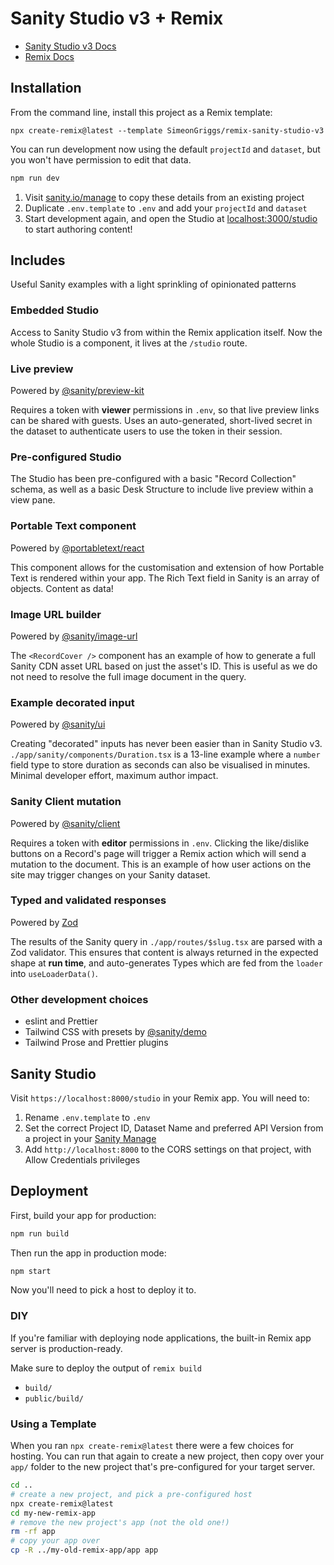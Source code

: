 # Sanity Studio v3 + Remix

- [Sanity Studio v3 Docs](https://beta.sanity.io)
- [Remix Docs](https://remix.run/docs)

## Installation

From the command line, install this project as a Remix template:

```
npx create-remix@latest --template SimeonGriggs/remix-sanity-studio-v3
```

You can run development now using the default `projectId` and `dataset`, but you won't have permission to edit that data.

```sh
npm run dev
```

1. Visit [sanity.io/manage](https://sanity.io/manage) to copy these details from an existing project
2. Duplicate `.env.template` to `.env` and add your `projectId` and `dataset`
3. Start development again, and open the Studio at [localhost:3000/studio](http://localhost:3000/studio) to start authoring content!

## Includes

Useful Sanity examples with a light sprinkling of opinionated patterns

### Embedded Studio

Access to Sanity Studio v3 from within the Remix application itself. Now the whole Studio is a component, it lives at the `/studio` route.

### Live preview

Powered by [@sanity/preview-kit](https://github.com/sanity-io/preview-kit)

Requires a token with **viewer** permissions in `.env`, so that live preview links can be shared with guests. Uses an auto-generated, short-lived secret in the dataset to authenticate users to use the token in their session.

### Pre-configured Studio

The Studio has been pre-configured with a basic "Record Collection" schema, as well as a basic Desk Structure to include live preview within a view pane.

### Portable Text component

Powered by [@portabletext/react](https://github.com/portabletext/react-portabletext)

This component allows for the customisation and extension of how Portable Text is rendered within your app. The Rich Text field in Sanity is an array of objects. Content as data!

### Image URL builder

Powered by [@sanity/image-url](https://github.com/sanity-io/image-url)

The `<RecordCover />` component has an example of how to generate a full Sanity CDN asset URL based on just the asset's ID. This is useful as we do not need to resolve the full image document in the query.

### Example decorated input

Powered by [@sanity/ui](https://www.sanity.io/ui)

Creating "decorated" inputs has never been easier than in Sanity Studio v3. `./app/sanity/components/Duration.tsx` is a 13-line example where a `number` field type to store duration as seconds can also be visualised in minutes. Minimal developer effort, maximum author impact.

### Sanity Client mutation

Powered by [@sanity/client](https://github.com/sanity-io/client)

Requires a token with **editor** permissions in `.env`. Clicking the like/dislike buttons on a Record's page will trigger a Remix action which will send a mutation to the document. This is an example of how user actions on the site may trigger changes on your Sanity dataset.

### Typed and validated responses

Powered by [Zod](https://zod.dev/)

The results of the Sanity query in `./app/routes/$slug.tsx` are parsed with a Zod validator. This ensures that content is always returned in the expected shape at **run time**, and auto-generates Types which are fed from the `loader` into `useLoaderData()`.

### Other development choices

- eslint and Prettier
- Tailwind CSS with presets by [@sanity/demo](https://github.com/sanity-io/demo)
- Tailwind Prose and Prettier plugins

## Sanity Studio

Visit `https://localhost:8000/studio` in your Remix app. You will need to:

1. Rename `.env.template` to `.env`
2. Set the correct Project ID, Dataset Name and preferred API Version from a project in your [Sanity Manage](https://sanity.io/manage)
3. Add `http://localhost:8000` to the CORS settings on that project, with Allow Credentials privileges

## Deployment

First, build your app for production:

```sh
npm run build
```

Then run the app in production mode:

```sh
npm start
```

Now you'll need to pick a host to deploy it to.

### DIY

If you're familiar with deploying node applications, the built-in Remix app server is production-ready.

Make sure to deploy the output of `remix build`

- `build/`
- `public/build/`

### Using a Template

When you ran `npx create-remix@latest` there were a few choices for hosting. You can run that again to create a new project, then copy over your `app/` folder to the new project that's pre-configured for your target server.

```sh
cd ..
# create a new project, and pick a pre-configured host
npx create-remix@latest
cd my-new-remix-app
# remove the new project's app (not the old one!)
rm -rf app
# copy your app over
cp -R ../my-old-remix-app/app app
```

